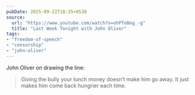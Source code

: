 ```yaml
---
pubDate: 2025-09-22T18:25+0530
source:
  url: "https://www.youtube.com/watch?v=ohPToBog_-g"
  title: "Last Week Tonight with John Oliver"
tags:
- "freedom-of-speech"
- "censorship"
- "john-oliver"
---
```


John Oliver on drawing the line:

> Giving the bully your lunch money doesn’t make him go away. It just makes him come back hungrier each time.
